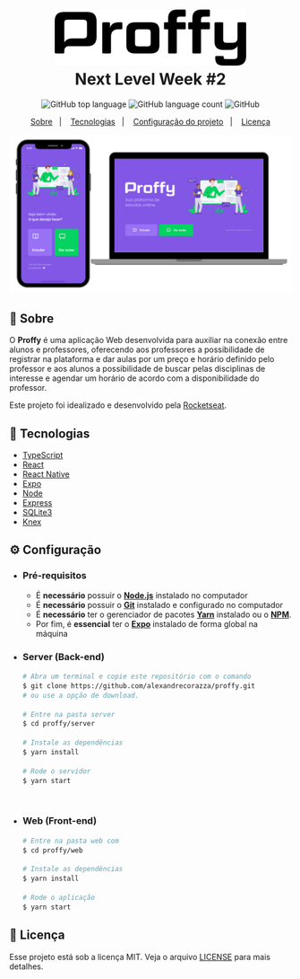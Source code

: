 <h1 align="center">
    <img alt="Proffy" src=".github/logo.svg" height="100px" />
    <br>Next Level Week #2<br/>
</h1>

<p align="center">
  <img alt="GitHub top language" src="https://img.shields.io/github/languages/top/alexandrecorazza/proffy?style=flat-square">
  <img alt="GitHub language count" src="https://img.shields.io/github/languages/count/alexandrecorazza/proffy?style=flat-square">
  <img alt="GitHub" src="https://img.shields.io/github/license/alexandrecorazza/proffy?style=flat-square"> 
</p>
<p align="center">
  <a href="#bookmark-sobre">Sobre</a>&nbsp;&nbsp;&nbsp;|&nbsp;&nbsp;&nbsp;
  <a href="#rocket-tecnologias">Tecnologias</a>&nbsp;&nbsp;&nbsp;|&nbsp;&nbsp;&nbsp;
  <a href="#%EF%B8%8F-configuração">Configuração do projeto</a>&nbsp;&nbsp;&nbsp;|&nbsp;&nbsp;&nbsp;
  <a href="#memo-licença">Licença</a>
</p>

<p align="center">
  <img alt="design do projeto" width="650px" src="./.github/design.png" />
<p>

## :bookmark: Sobre

O **Proffy** é uma aplicação Web desenvolvida para auxiliar na conexão entre alunos e professores, oferecendo aos professores a possibilidade de registrar na plataforma e dar aulas por um preço e horário definido pelo professor e aos alunos a possibilidade de buscar pelas disciplinas de interesse e agendar um horário de acordo com a disponibilidade do professor.
  
Este projeto foi idealizado e desenvolvido pela [Rocketseat](https://rocketseat.com.br/).

## :rocket: Tecnologias

- [TypeScript](https://www.typescriptlang.org/)
- [React](https://reactjs.org/)
- [React Native](https://reactnative.dev/)
- [Expo](https://expo.io/)
- [Node](https://nodejs.org/en/)
- [Express](https://expressjs.com/)
- [SQLite3](https://www.sqlite.org/index.html)
- [Knex](http://knexjs.org/)

## ⚙️ Configuração

- ### **Pré-requisitos**

  - É **necessário** possuir o **[Node.js](https://nodejs.org/en/)** instalado no computador
  - É **necessário** possuir o **[Git](https://git-scm.com/)** instalado e configurado no computador
  - É **necessário** ter o gerenciador de pacotes **[Yarn](https://yarnpkg.com/)** instalado ou o **[NPM](https://www.npmjs.com/)**.
  - Por fim, é **essencial** ter o **[Expo](https://expo.io/)** instalado de forma global na máquina

- ### Server (Back-end)

  ```bash
  # Abra um terminal e copie este repositório com o comando
  $ git clone https://github.com/alexandrecorazza/proffy.git
  # ou use a opção de download.

  # Entre na pasta server 
  $ cd proffy/server

  # Instale as dependências
  $ yarn install

  # Rode o servidor
  $ yarn start
  ```

<br>

- ### Web (Front-end)

  ```bash
  # Entre na pasta web com 
  $ cd proffy/web

  # Instale as dependências
  $ yarn install

  # Rode o aplicação
  $ yarn start
  ```

## :memo: Licença

Esse projeto está sob a licença MIT. Veja o arquivo [LICENSE](LICENSE.md) para mais detalhes.
